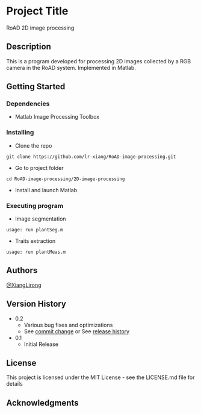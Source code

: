 # Project Title

RoAD 2D image processing

## Description

This is a program developed for processing 2D images collected by a RGB camera in the RoAD system.
Implemented in Matlab.

## Getting Started

### Dependencies

* Matlab Image Processing Toolbox

### Installing

* Clone the repo
```
git clone https://github.com/lr-xiang/RoAD-image-processing.git
```

* Go to project folder
```
cd RoAD-image-processing/2D-image-processing
```
* Install and launch Matlab

### Executing program

* Image segmentation
```
usage: run plantSeg.m
```

* Traits extraction
```
usage: run plantMeas.m
```

## Authors

[@XiangLirong](https://twitter.com/xianglirong)

## Version History

* 0.2
    * Various bug fixes and optimizations
    * See [commit change]() or See [release history]()
* 0.1
    * Initial Release

## License

This project is licensed under the MIT License - see the LICENSE.md file for details

## Acknowledgments

